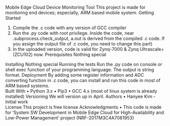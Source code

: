 Mobile Edge Cloud Device Monitoring Tool
This project is made for monitoring end devices; especially, ARM based mobile system.
Getting Started
1.	Compile the .c code with any version of GCC compiler
2.	Run the .py code with root privilege. Inside the code, near .subprocess.check_output, a.out is derived from the compiled .c code. If you assign the output file of .c code, you need to change this part)
3.	In the uploaded version, code is valid for Zynq-7000 & Zynq Ultrascale+ (ZCU102) now.
Prerequisites
Nothing special

Installing
Nothing special
Running the tests
Run the .py code on console or shell exec function of your programming language. The output is string format.
Deployment
By adding some register information and ADC converting function in .c code, you can install and run this code in most of ARM based systems.  
Built With
•	Python 3.x
•	Pip3
•	GCC 4.x (most of linux system is already installed)
Versioning
We will version up in April.
Authors
•	Hanyee Kim - Initial work  
License
This project is free license
Acknowledgments
•	This code is made for ‘System SW Development in Mobile Edge Cloud for High-Availability and Low-Power Management’ project (NRF-2017M3C4A7081953)
